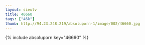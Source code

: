 ```yaml
--- 
layout: sieutv
title: 46660
tags: ["46k"]
thumb: http://94.23.248.219/absoluporn-1/image/002/46660.jpg
---
```

{% include absoluporn key="46660" %} 
